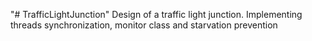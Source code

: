 "# TrafficLightJunction" 
Design of a traffic light junction. Implementing threads synchronization, monitor class and starvation prevention
